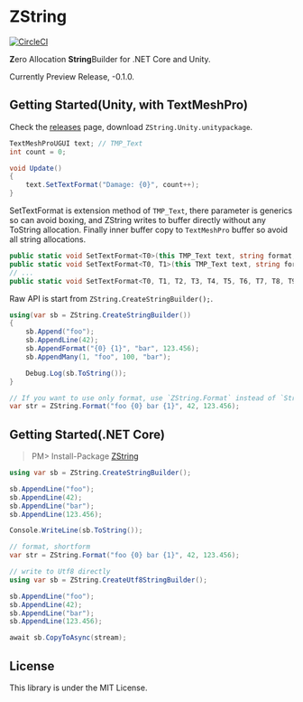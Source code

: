 ZString
===
[![CircleCI](https://circleci.com/gh/Cysharp/ZString.svg?style=svg)](https://circleci.com/gh/Cysharp/ZString)

**Z**ero Allocation **String**Builder for .NET Core and Unity.

Currently Preview Release, -0.1.0.

Getting Started(Unity, with TextMeshPro)
---
Check the [releases](https://github.com/Cysharp/ZString/releases) page, download `ZString.Unity.unitypackage`.

```csharp
TextMeshProUGUI text; // TMP_Text
int count = 0;

void Update()
{
    text.SetTextFormat("Damage: {0}", count++);
}
```

SetTextFormat is extension method of `TMP_Text`, there parameter is generics so can avoid boxing, and ZString writes to buffer directly without any ToString allocation. Finally inner buffer copy to `TextMeshPro` buffer so avoid all string allocations.

```csharp
public static void SetTextFormat<T0>(this TMP_Text text, string format, T0 arg0)
public static void SetTextFormat<T0, T1>(this TMP_Text text, string format, T0 arg0, T1 arg1)
// ...
public static void SetTextFormat<T0, T1, T2, T3, T4, T5, T6, T7, T8, T9, T10, T11, T12, T13, T14, T15>(this TMP_Text text, string format, T0 arg0, T1 arg1, T2 arg2, T3 arg3, T4 arg4, T5 arg5, T6 arg6, T7 arg7, T8 arg8, T9 arg9, T10 arg10, T11 arg11, T12 arg12, T13 arg13, T14 arg14, T15 arg15)
```

Raw API is start from `ZString.CreateStringBuilder();`.

```csharp
using(var sb = ZString.CreateStringBuilder())
{
    sb.Append("foo");
    sb.AppendLine(42);
    sb.AppendFormat("{0} {1}", "bar", 123.456);
    sb.AppendMany(1, "foo", 100, "bar");

    Debug.Log(sb.ToString());
}

// If you want to use only format, use `ZString.Format` instead of `String.Format`.
var str = ZString.Format("foo {0} bar {1}", 42, 123.456);
```

Getting Started(.NET Core)
---

> PM> Install-Package [ZString](https://www.nuget.org/packages/ZString)

```csharp
using var sb = ZString.CreateStringBuilder();

sb.AppendLine("foo");
sb.AppendLine(42);
sb.AppendLine("bar");
sb.AppendLine(123.456);

Console.WriteLine(sb.ToString());

// format, shortform
var str = ZString.Format("foo {0} bar {1}", 42, 123.456);
```

```csharp
// write to Utf8 directly
using var sb = ZString.CreateUtf8StringBuilder();

sb.AppendLine("foo");
sb.AppendLine(42);
sb.AppendLine("bar");
sb.AppendLine(123.456);

await sb.CopyToAsync(stream);
```

License
---
This library is under the MIT License.
